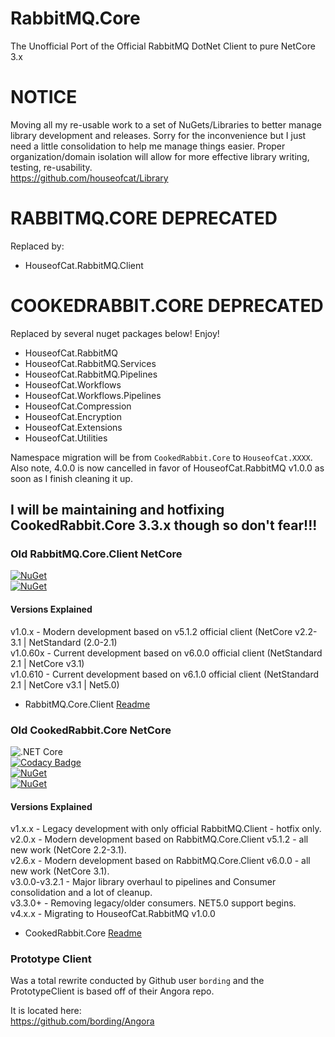 # RabbitMQ.Core  
 The Unofficial Port of the Official RabbitMQ DotNet Client to pure NetCore 3.x  
 
# NOTICE
Moving all my re-usable work to a set of NuGets/Libraries to better manage library development and releases. Sorry for the inconvenience but I just need a little consolidation to help me manage things easier. Proper organization/domain isolation will allow for more effective library writing, testing, re-usability.  
https://github.com/houseofcat/Library
 
# RABBITMQ.CORE DEPRECATED  
Replaced by:
* HouseofCat.RabbitMQ.Client  

# COOKEDRABBIT.CORE DEPRECATED
Replaced by several nuget packages below! Enjoy!
 * HouseofCat.RabbitMQ
 * HouseofCat.RabbitMQ.Services
 * HouseofCat.RabbitMQ.Pipelines
 * HouseofCat.Workflows
 * HouseofCat.Workflows.Pipelines
 * HouseofCat.Compression
 * HouseofCat.Encryption
 * HouseofCat.Extensions
 * HouseofCat.Utilities

Namespace migration will be from `CookedRabbit.Core` to `HouseofCat.XXXX`. Also note, 4.0.0 is now cancelled in favor of HouseofCat.RabbitMQ v1.0.0 as soon as I finish cleaning it up.

## I will be maintaining and hotfixing CookedRabbit.Core 3.3.x though so don't fear!!!

### Old RabbitMQ.Core.Client NetCore 
[![NuGet](https://img.shields.io/nuget/dt/RabbitMQ.Core.Client.svg)](https://www.nuget.org/packages/RabbitMQ.Core.Client/)  
[![NuGet](https://img.shields.io/nuget/v/RabbitMQ.Core.Client.svg)](https://www.nuget.org/packages/RabbitMQ.Core.Client/) 

#### Versions Explained

v1.0.x - Modern development based on v5.1.2 official client (NetCore v2.2-3.1 | NetStandard (2.0-2.1)    
v1.0.60x - Current development based on v6.0.0 official client (NetStandard 2.1 | NetCore v3.1)  
v1.0.610 - Current development based on v6.1.0 official client (NetStandard 2.1 | NetCore v3.1 | Net5.0)  
 
 * RabbitMQ.Core.Client [Readme](https://github.com/houseofcat/RabbitMQ.Core/tree/master/v6.0.0)  

### Old CookedRabbit.Core NetCore
![.NET Core](https://github.com/houseofcat/RabbitMQ.Core/workflows/CookedRabbitBuild/badge.svg?branch=master)  
[![Codacy Badge](https://api.codacy.com/project/badge/Grade/becca6e3d3c0474891007fc83d33a2e3)](https://app.codacy.com/manual/cat_3/RabbitMQ.Core?utm_source=github.com&utm_medium=referral&utm_content=houseofcat/RabbitMQ.Core&utm_campaign=Badge_Grade_Dashboard)  
[![NuGet](https://img.shields.io/nuget/dt/CookedRabbit.Core.svg)](https://www.nuget.org/packages/CookedRabbit.Core/)   
[![NuGet](https://img.shields.io/nuget/v/CookedRabbit.Core.svg)](https://www.nuget.org/packages/CookedRabbit.Core/)  

#### Versions Explained

v1.x.x - Legacy development with only official RabbitMQ.Client - hotfix only.   
v2.0.x - Modern development based on RabbitMQ.Core.Client v5.1.2 - all new work (NetCore 2.2-3.1).   
v2.6.x - Modern development based on RabbitMQ.Core.Client v6.0.0 - all new work (NetCore 3.1).   
v3.0.0-v3.2.1 - Major library overhaul to pipelines and Consumer consolidation and a lot of cleanup.  
v3.3.0+ - Removing legacy/older consumers. NET5.0 support begins.  
v4.x.x - Migrating to HouseofCat.RabbitMQ v1.0.0

 * CookedRabbit.Core [Readme](https://github.com/houseofcat/RabbitMQ.Core/tree/master/CookedRabbit.Core)  

### Prototype Client  
Was a total rewrite conducted by Github user `bording` and the PrototypeClient is based off of their Angora repo.  

It is located here:  
https://github.com/bording/Angora  
